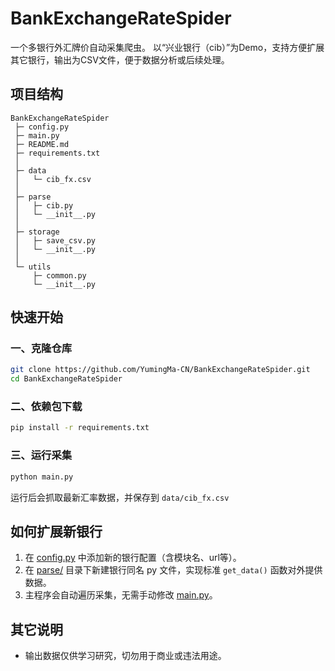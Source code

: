 # BankExchangeRateSpider

一个多银行外汇牌价自动采集爬虫。
 以“兴业银行（cib）”为Demo，支持方便扩展其它银行，输出为CSV文件，便于数据分析或后续处理。

## 项目结构

```
BankExchangeRateSpider 
 ├─ config.py 
 ├─ main.py 
 ├─ README.md 
 ├─ requirements.txt 
 │ 
 ├─ data 
 │   └─ cib_fx.csv 
 │ 
 ├─ parse 
 │   ├─ cib.py 
 │   └─ __init__.py 
 │ 
 ├─ storage 
 │   ├─ save_csv.py 
 │   └─ __init__.py 
 │ 
 └─ utils 
     ├─ common.py 
     └─ __init__.py 
```

## 快速开始

### 一、克隆仓库

```bash
git clone https://github.com/YumingMa-CN/BankExchangeRateSpider.git 
cd BankExchangeRateSpider
```

### 二、依赖包下载

```bash
pip install -r requirements.txt
```

### 三、运行采集

```bash
python main.py
```

运行后会抓取最新汇率数据，并保存到 `data/cib_fx.csv`

## 如何扩展新银行

1. 在 [config.py](https://github.com/YumingMa-CN/BankExchangeRateSpider/blob/main/config.py) 中添加新的银行配置（含模块名、url等）。
2. 在 [parse/](https://github.com/YumingMa-CN/BankExchangeRateSpider/tree/main/parse) 目录下新建银行同名 py 文件，实现标准 `get_data()` 函数对外提供数据。
3. 主程序会自动遍历采集，无需手动修改 [main.py](https://github.com/YumingMa-CN/BankExchangeRateSpider/blob/main/main.py)。

## 其它说明

- 输出数据仅供学习研究，切勿用于商业或违法用途。